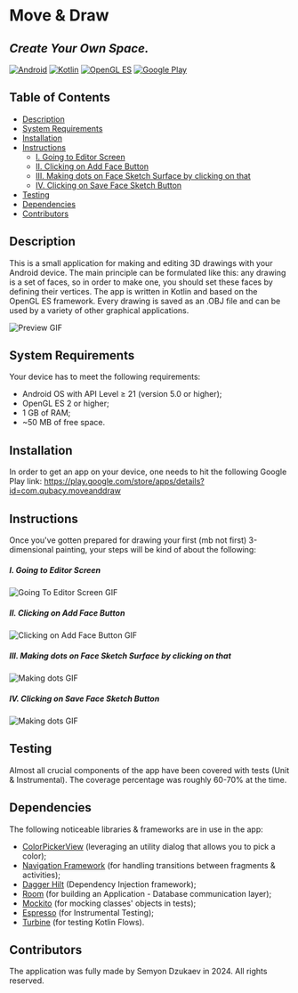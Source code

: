 # Move & Draw
## _Create Your Own Space._

[![Android](./assets/badges/os_android.svg)](https://developer.android.com/develop) [![Kotlin](./assets/badges/lang_kotlin.svg)](https://kotlinlang.org/docs/home.html) [![OpenGL ES](./assets/badges/opengl.svg)](https://registry.khronos.org/OpenGL-Refpages/gl2.1/) [![Google Play](./assets/badges/google_play.svg)](https://play.google.com/store/apps/details?id=com.qubacy.moveanddraw)

## Table of Contents

- [Description](#description)
- [System Requirements](#system-requirements)
- [Installation](#installation)
- [Instructions](#instructions)
  - [I. Going to Editor Screen](#i-going-to-editor-screen)
  - [II. Clicking on Add Face Button](#ii-clicking-on-add-face-button)
  - [III. Making dots on Face Sketch Surface by clicking on that](#iii-making-dots-on-face-sketch-surface-by-clicking-on-that)
  - [IV. Clicking on Save Face Sketch Button](#iv-clicking-on-save-face-sketch-button)
- [Testing](#testing)
- [Dependencies](#dependencies)
- [Contributors](#contributors)

## Description
This is a small application for making and editing 3D drawings with your Android device. The main principle can be formulated like this: any drawing is a set of faces, so in order to make one, you should set these faces by defining their vertices. The app is written in Kotlin and based on the OpenGL ES framework. Every drawing is saved as an .OBJ file and can be used by a variety of other graphical applications. 

![Preview GIF](./assets/gifs/gif_preview.gif)

## System Requirements

Your device has to meet the following requirements:
- Android OS with API Level $\geq$ 21 (version 5.0 or higher);
- OpenGL ES 2 or higher;
- 1 GB of RAM;
- ~50 MB of free space.

## Installation

In order to get an app on your device, one needs to hit the following Google Play link: https://play.google.com/store/apps/details?id=com.qubacy.moveanddraw

## Instructions

Once you've gotten prepared for drawing your first (mb not first) 3-dimensional painting, your steps will be kind of about the following:

##### I. Going to Editor Screen

![Going To Editor Screen GIF](./assets/gifs/gif_go_to_editor.gif)

##### II. Clicking on Add Face Button

![Clicking on Add Face Button GIF](./assets/gifs/gif_add_face_button.gif)

##### III. Making dots on Face Sketch Surface by clicking on that

![Making dots GIF](./assets/gifs/gif_making_dots.gif)

##### IV. Clicking on Save Face Sketch Button

![Making dots GIF](./assets/gifs/gif_save_face_sketch.gif)

## Testing

Almost all crucial components of the app have been covered with tests (Unit & Instrumental). The coverage percentage was roughly 60-70% at the time.

## Dependencies

The following noticeable libraries & frameworks are in use in the app:
- [ColorPickerView](https://github.com/skydoves/ColorPickerView) (leveraging an utility dialog that allows you to pick a color);
- [Navigation Framework](https://developer.android.com/guide/navigation) (for handling transitions between fragments & activities);
- [Dagger Hilt](https://dagger.dev/hilt/) (Dependency Injection framework);
- [Room](https://developer.android.com/jetpack/androidx/releases/room) (for building an Application - Database communication layer);
- [Mockito](https://github.com/mockito/mockito) (for mocking classes' objects in tests);
- [Espresso](https://developer.android.com/training/testing/espresso) (for Instrumental Testing);
- [Turbine](https://github.com/cashapp/turbine) (for testing Kotlin Flows).

## Contributors

The application was fully made by Semyon Dzukaev in 2024. All rights reserved.

